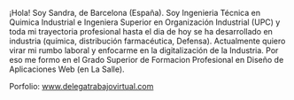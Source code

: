 ¡Hola! Soy Sandra, de Barcelona (España). Soy Ingenieria Técnica en Quimica Industrial e Ingeniera Superior en Organización Industrial (UPC) y toda mi trayectoria profesional hasta el dia de hoy
se ha desarrollado en industria (química, distribución farmacéutica, Defensa). Actualmente quiero virar mi rumbo laboral y enfocarme en la digitalización de la Industria. Por eso
me formo en el Grado Superior de Formacion Profesional en Diseño de Aplicaciones Web (en La Salle).

Porfolio: www.delegatrabajovirtual.com
